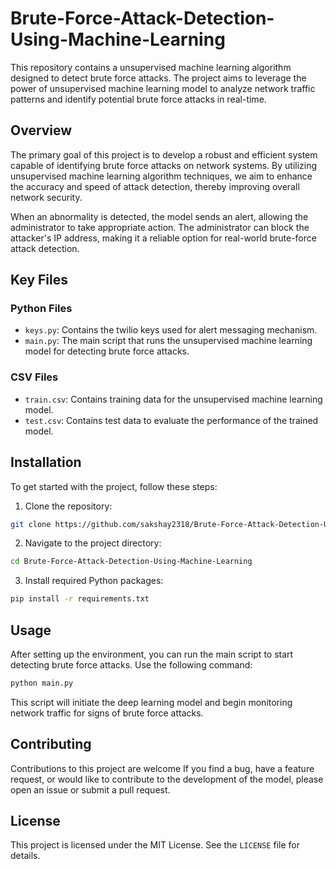 # Brute-Force-Attack-Detection-Using-Machine-Learning

This repository contains a unsupervised machine learning algorithm designed to detect brute force attacks. The project aims to leverage the power of unsupervised machine learning model to analyze network traffic patterns and identify potential brute force attacks in real-time.

## Overview

The primary goal of this project is to develop a robust and efficient system capable of identifying brute force attacks on network systems. By utilizing unsupervised machine learning algorithm techniques, we aim to enhance the accuracy and speed of attack detection, thereby improving overall network security.

When an abnormality is detected, the model sends an alert, allowing the administrator to take appropriate action. The administrator can block the attacker's IP address, making it a reliable option for real-world brute-force attack detection.

## Key Files

### Python Files

- `keys.py`: Contains the twilio keys used for alert messaging mechanism.
- `main.py`: The main script that runs the unsupervised machine learning model for detecting brute force attacks.

### CSV Files

- `train.csv`: Contains training data for the unsupervised machine learning model.
- `test.csv`: Contains test data to evaluate the performance of the trained model.
  
## Installation

To get started with the project, follow these steps:

1. Clone the repository:
```bash
git clone https://github.com/sakshay2318/Brute-Force-Attack-Detection-Using-Machine-Learning.git
```
2. Navigate to the project directory:
```bash
cd Brute-Force-Attack-Detection-Using-Machine-Learning
```
3. Install required Python packages:
```bash
pip install -r requirements.txt
```

## Usage

After setting up the environment, you can run the main script to start detecting brute force attacks. Use the following command:
```bash
python main.py
```

This script will initiate the deep learning model and begin monitoring network traffic for signs of brute force attacks.

## Contributing

Contributions to this project are welcome If you find a bug, have a feature request, or would like to contribute to the development of the model, please open an issue or submit a pull request.

## License

This project is licensed under the MIT License. See the `LICENSE` file for details.
